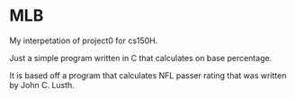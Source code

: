 MLB
===

My interpetation of project0 for cs150H.

Just a simple program written in C that calculates on base percentage.

It is based off a program that calculates NFL passer rating that was written by John C. Lusth. 
